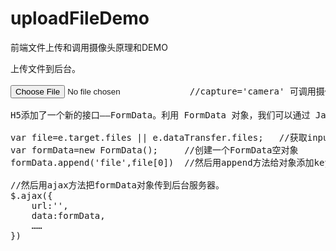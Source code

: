 # uploadFileDemo
前端文件上传和调用摄像头原理和DEMO
<pre>
上传文件到后台。

<input type='file' accept='image/*' capture='camera'>    //capture='camera' 可调用摄像头
	
H5添加了一个新的接口——FormData。利用 FormData 对象，我们可以通过 JavaScript 用一些键值对来模拟一系列表单控件。

var file=e.target.files || e.dataTransfer.files;   //获取input的文件
var formData=new FormData();     //创建一个FormData空对象
formData.append('file',file[0])  //然后用append方法给对象添加key/value    键 值对

//然后用ajax方法把formData对象传到后台服务器。
$.ajax({
	url:'',
	data:formData,
	……
})
</pre>

